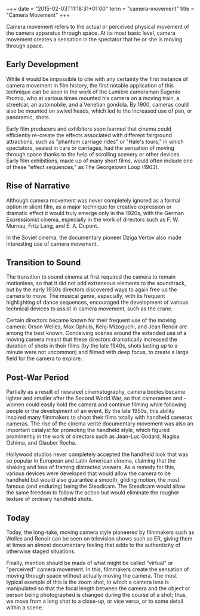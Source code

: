 +++
date = "2015-02-03T11:18:31+01:00"
term = "camera-movement"
title = "Camera Movement"
+++

Camera movement refers to the actual or perceived physical movement of the camera apparatus through space. At its most basic level, camera movement creates a sensation in the spectator that he or she is moving through space.

## Early Development

While it would be impossible to cite with any certainty the first instance of camera movement in film history, the first notable application of this technique can be seen in the work of the Lumière cameraman Eugenio Promio, who at various times mounted his camera on a moving train, a streetcar, an automobile, and a Venetian gondola. By 1900, cameras could also be mounted on swivel heads, which led to the increased use of pan, or panoramic, shots.

Early film producers and exhibitors soon learned that cinema could
efficiently re-create the effects associated with different fairground
attractions, such as "phantom carriage rides" or "Hale's tours," in
which spectators, seated in cars or carriages, had the sensation of
moving through space thanks to the help of scrolling scenery or other
devices. Early film exhibitions, made up of many short films, would
often include one of these "effect sequences," as The Georgetown Loop
(1903).

## Rise of Narrative

Although camera movement was never completely ignored as a formal
option in silent film, as a major technique for creative expression or
dramatic effect it would truly emerge only in the 1920s, with the
German Expressionist cinema, especially in the work of directors such
as F. W. Murnau, Fritz Lang, and E. A. Dupont.

In the Soviet cinema, the documentary pioneer Dziga Vertov also made
interesting use of camera movement.

## Transition to Sound

The transition to sound cinema at first required the camera to remain
motionless, so that it did not add extraneous elements to the
soundtrack, but by the early 1930s directors discovered ways to again
free up the camera to move. The musical genre, especially, with its
frequent highlighting of dance sequences, encouraged the development
of various technical devices to assist in camera movement, such as the
crane.

Certain directors became known for their frequent use of the moving
camera: Orson Welles, Max Ophuls, Kenji Mizoguchi, and Jean Renoir are
among the best known. Conceiving scenes around the extended use of a
moving camera meant that these directors dramatically increased the
duration of shots in their films (by the late 1940s, shots lasting up
to a minute were not uncommon) and filmed with deep focus, to create a
large field for the camera to explore.

## Post-War Period

Partially as a result of newsreel cinematography, camera bodies became lighter and smaller after the Second World War, so that cameramen and -women could easily hold the camera and continue filming while following people or the development of an event. By the late 1950s, this ability inspired many filmmakers to shoot their films totally with handheld cameras cameras. The rise of the cinema verité documentary movement was also an important catalyst for promoting the handheld style, which figured prominently in the work of directors such as Jean-Luc Godard, Nagisa Oshima, and Glauber Rocha.

Hollywood studios never completely accepted the handheld look that was
so popular in European and Latin American cinema, claiming that the
shaking and loss of framing distracted viewers. As a remedy for this,
various devices were developed that would allow the camera to be
handheld but would also guarantee a smooth, gliding motion, the most
famous (and enduring) being the Steadicam. The Steadicam would allow
the same freedom to follow the action but would eliminate the rougher
texture of ordinary handheld shots.

## Today

Today, the long-take, moving camera style pioneered by filmmakers such as Welles and Renoir can be seen on television shows such as ER, giving them at times an almost documentary feeling that adds to the authenticity of otherwise staged situations.

Finally, mention should be made of what might be called "virtual" or
"perceived" camera movement. In this, filmmakers create the sensation
of moving through space without actually moving the camera. The most
typical example of this is the zoom shot, in which a camera lens is
manipulated so that the focal length between the camera and the object
or person being photographed is changed during the course of a shot;
thus, we move from a long shot to a close-up, or vice versa, or to
some detail within a scene.
